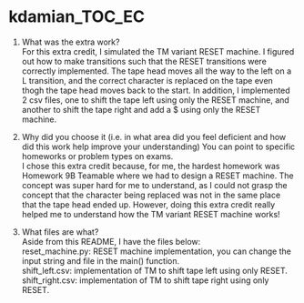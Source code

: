 # kdamian_TOC_EC
1. What was the extra work? <br />
For this extra credit, I simulated the TM variant RESET machine. I figured out how to make transitions such that the RESET transitions were correctly implemented. The tape head moves all the way to the left on a L transition, and the correct character is replaced on the tape even thogh the tape head moves back to the start. In addition, I implemented 2 csv files, one to shift the tape left using only the RESET machine, and another to shift the tape right and add a $ using only the RESET machine. 

2. Why did you choose it (i.e. in what area did you feel deficient and how did this work help improve your understanding) You can point to specific homeworks or problem types on exams. <br />
I chose this extra credit because, for me, the hardest homework was Homework 9B Teamable where we had to design a RESET machine. The concept was super hard for me to understand, as I could not grasp the concept that the character being replaced was not in the same place that the tape head ended up. However, doing this extra credit really helped me to understand how the TM variant RESET machine works!

3. What files are what? <br />
Aside from this README, I have the files below: <br />
reset_machine.py: RESET machine implementation, you can change the input string and file in the main() function. <br />
shift_left.csv: implementation of TM to shift tape left using only RESET. <br />
shift_right.csv: implementation of TM to shift tape right using only RESET. <br />

